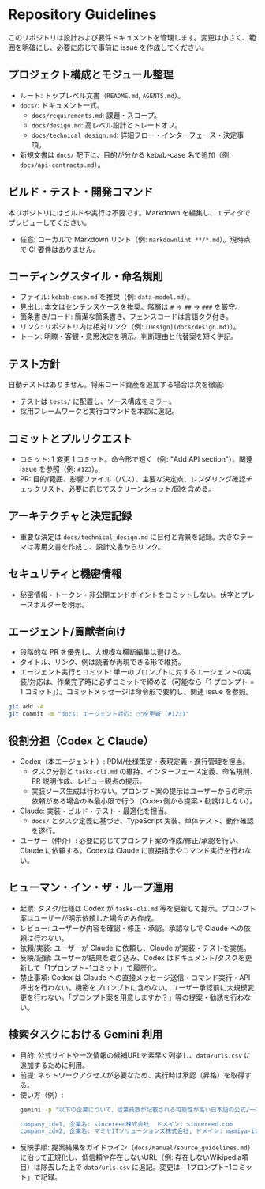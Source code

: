 # Repository Guidelines

このリポジトリは設計および要件ドキュメントを管理します。変更は小さく、範囲を明確にし、必要に応じて事前に issue を作成してください。

## プロジェクト構成とモジュール整理
- ルート: トップレベル文書（`README.md`, `AGENTS.md`）。
- `docs/`: ドキュメント一式。
  - `docs/requirements.md`: 課題・スコープ。
  - `docs/design.md`: 高レベル設計とトレードオフ。
  - `docs/technical_design.md`: 詳細フロー・インターフェース・決定事項。
- 新規文書は `docs/` 配下に、目的が分かる kebab-case 名で追加（例: `docs/api-contracts.md`）。

## ビルド・テスト・開発コマンド
本リポジトリにはビルドや実行は不要です。Markdown を編集し、エディタでプレビューしてください。
- 任意: ローカルで Markdown リント（例: `markdownlint **/*.md`）。現時点で CI 要件はありません。

## コーディングスタイル・命名規則
- ファイル: `kebab-case.md` を推奨（例: `data-model.md`）。
- 見出し: 本文はセンテンスケースを推奨。階層は `#` → `##` → `###` を厳守。
- 箇条書き/コード: 簡潔な箇条書き、フェンスコードは言語タグ付き。
- リンク: リポジトリ内は相対リンク（例: `[Design](docs/design.md)`）。
- トーン: 明瞭・客観・意思決定を明示。判断理由と代替案を短く併記。

## テスト方針
自動テストはありません。将来コード資産を追加する場合は次を徹底:
- テストは `tests/` に配置し、ソース構成をミラー。
- 採用フレームワークと実行コマンドを本節に追記。

## コミットとプルリクエスト
- コミット: 1 変更 1 コミット。命令形で短く（例: "Add API section"）。関連 issue を参照（例: `#123`）。
- PR: 目的/範囲、影響ファイル（パス）、主要な決定点、レンダリング確認チェックリスト、必要に応じてスクリーンショット/図を含める。

## アーキテクチャと決定記録
- 重要な決定は `docs/technical_design.md` に日付と背景を記録。大きなテーマは専用文書を作成し、設計文書からリンク。

## セキュリティと機密情報
- 秘密情報・トークン・非公開エンドポイントをコミットしない。伏字とプレースホルダーを明示。

## エージェント/貢献者向け
- 段階的な PR を優先し、大規模な横断編集は避ける。
- タイトル、リンク、例は読者が再現できる形で維持。
- エージェント実行とコミット: 単一のプロンプトに対するエージェントの実装/対応は、作業完了時に必ずコミットで締める（可能なら「1 プロンプト = 1 コミット」）。コミットメッセージは命令形で要約し、関連 issue を参照。

```sh
git add -A
git commit -m "docs: エージェント対応: ◯◯を更新 (#123)"
```

## 役割分担（Codex と Claude）
- Codex（本エージェント）: PDM/仕様策定・表現定義・進行管理を担当。
  - タスク分割と `tasks-cli.md` の維持、インターフェース定義、命名規則、PR 説明作成、レビュー観点の提示。
  - 実装ソース生成は行わない。プロンプト案の提示はユーザーからの明示依頼がある場合のみ最小限で行う（Codex側から提案・勧誘はしない）。
- Claude: 実装・ビルド・テスト・最適化を担当。
  - `docs/` とタスク定義に基づき、TypeScript 実装、単体テスト、動作確認を遂行。
- ユーザー（仲介）: 必要に応じてプロンプト案の作成/修正/承認を行い、Claude に依頼する。Codexは Claude に直接指示やコマンド実行を行わない。

## ヒューマン・イン・ザ・ループ運用
- 起票: タスク/仕様は Codex が `tasks-cli.md` 等を更新して提示。プロンプト案はユーザーが明示依頼した場合のみ作成。
- レビュー: ユーザーが内容を確認・修正・承認。承認なしで Claude への依頼は行わない。
- 依頼/実装: ユーザーが Claude に依頼し、Claude が実装・テストを実施。
- 反映/記録: ユーザーが結果を取り込み、Codex はドキュメント/タスクを更新して「1プロンプト=1コミット」で履歴化。
- 禁止事項: Codex は Claude への直接メッセージ送信・コマンド実行・API呼出を行わない。機密をプロンプトに含めない。ユーザー承認前に大規模変更を行わない。「プロンプト案を用意しますか？」等の提案・勧誘を行わない。

## 検索タスクにおける Gemini 利用
- 目的: 公式サイトや一次情報の候補URLを素早く列挙し、`data/urls.csv` に追加するために利用。
- 前提: ネットワークアクセスが必要なため、実行時は承認（昇格）を取得する。
- 使い方（例）:
  ```bash
  gemini -p "以下の企業について、従業員数が記載される可能性が高い日本語の公式/一次情報のURL候補を列挙してください。各社2〜5件。出力はCSV形式のみで、ヘッダは company_id,url,source_type,priority。優先度は official/company-profile/IR=1、公式PDF=2〜3、Wikipedia=5、ニュース=7、まとめ=9。

  company_id=1, 企業名: sincereed株式会社, ドメイン: sincereed.com
  company_id=2, 企業名: マミヤITソリューションズ株式会社, ドメイン: mamiya-its.co.jp" 
  ```
- 反映手順: 提案結果をガイドライン（`docs/manual/source_guidelines.md`）に沿って正規化し、低信頼や存在しないURL（例: 存在しないWikipedia項目）は除去した上で `data/urls.csv` に追記。変更は「1プロンプト=1コミット」で記録。
